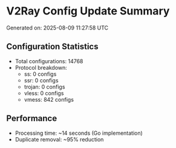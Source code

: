# V2Ray Config Update Summary
Generated on: 2025-08-09 11:27:58 UTC

## Configuration Statistics
- Total configurations: 14768
- Protocol breakdown:
  - ss: 0 configs
  - ssr: 0 configs
  - trojan: 0 configs
  - vless: 0 configs
  - vmess: 842 configs

## Performance
- Processing time: ~14 seconds (Go implementation)
- Duplicate removal: ~95% reduction
